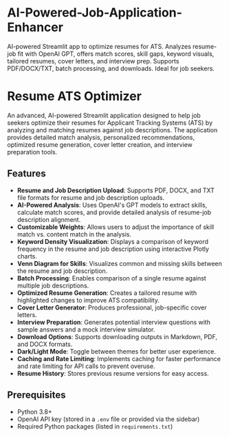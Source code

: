 # AI-Powered-Job-Application-Enhancer
AI-powered Streamlit app to optimize resumes for ATS. Analyzes resume-job fit with OpenAI GPT, offers match scores, skill gaps, keyword visuals, tailored resumes, cover letters, and interview prep. Supports PDF/DOCX/TXT, batch processing, and downloads. Ideal for job seekers.
# Resume ATS Optimizer

An advanced, AI-powered Streamlit application designed to help job seekers optimize their resumes for Applicant Tracking Systems (ATS) by analyzing and matching resumes against job descriptions. The application provides detailed match analysis, personalized recommendations, optimized resume generation, cover letter creation, and interview preparation tools.

## Features

- **Resume and Job Description Upload**: Supports PDF, DOCX, and TXT file formats for resume and job description uploads.
- **AI-Powered Analysis**: Uses OpenAI's GPT models to extract skills, calculate match scores, and provide detailed analysis of resume-job description alignment.
- **Customizable Weights**: Allows users to adjust the importance of skill match vs. content match in the analysis.
- **Keyword Density Visualization**: Displays a comparison of keyword frequency in the resume and job description using interactive Plotly charts.
- **Venn Diagram for Skills**: Visualizes common and missing skills between the resume and job description.
- **Batch Processing**: Enables comparison of a single resume against multiple job descriptions.
- **Optimized Resume Generation**: Creates a tailored resume with highlighted changes to improve ATS compatibility.
- **Cover Letter Generator**: Produces professional, job-specific cover letters.
- **Interview Preparation**: Generates potential interview questions with sample answers and a mock interview simulator.
- **Download Options**: Supports downloading outputs in Markdown, PDF, and DOCX formats.
- **Dark/Light Mode**: Toggle between themes for better user experience.
- **Caching and Rate Limiting**: Implements caching for faster performance and rate limiting for API calls to prevent overuse.
- **Resume History**: Stores previous resume versions for easy access.

## Prerequisites

- Python 3.8+
- OpenAI API key (stored in a `.env` file or provided via the sidebar)
- Required Python packages (listed in `requirements.txt`)

